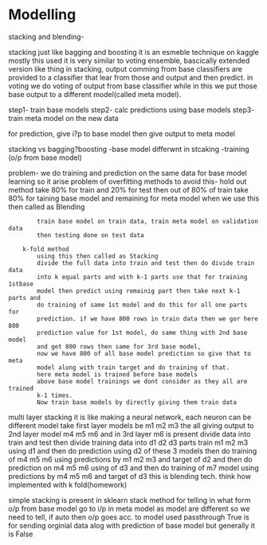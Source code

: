 # Modelling

stacking and blending-

stacking just like bagging and boosting it is an esmeble technique
on kaggle mostly this used
it is very similar to voting ensemble, bascically extended version like thing
in stacking, output comming from base classifiers are provided to a classifier that
lear from those and output and then predict. in voting we do voting of output from base
classifier while in this we put those base output to a different model(called meta model).

step1- train base models
step2- calc predictions using base models
step3- train meta model on the new data

for prediction, give i?p to base model then give output to meta model

stacking vs bagging?boosting
-base model differwnt in stcaking
-training  (o/p from base model)

problem-
we do training and prediction on the same data for base model learning so it arise
problem of overfitting
	methods to avoid this-
		hold out method
			take 80% for train and 20% for test then out of 80% of train
			take 80% for taining base model and remaining for meta model
			when we use this then called as Blending
			
			train base model on train data, train meta model on validation data
			then testing done on test data

		k-fold method
			using this then called as Stacking
			divide the full data into train and test then do divide train data
			into k equal parts and with k-1 parts use that for training 1stbase
			model then predict using remainig part then take next k-1 parts and
			do training of same 1st model and do this for all one parts for
			prediction. if we have 800 rows in train data then we gor here 800
			prediction value for 1st model, do same thing with 2nd base model
			and get 800 rows then same for 3rd base model,
			now we have 800 of all base model prediction so give that to meta 
			model along with train target and do training of that.
			here meta model is trained before base models
			above base model trainings we dont consider as they all are trained
			k-1 times.
			Now train base models by directly giving them train data


multi layer stacking
it is like making a neural network, each neuron can be different model
take first layer models be m1 m2 m3 the all giving output to 2nd layer model m4 m5 m6
and in 3rd layer m6 is present
divide data into train and test
then divide training data into d1 d2 d3 parts
train m1 m2 m3 using d1 and then do prediction using d2 of these 3 models
then do training of m4 m5 m6 using predictions by m1 m2 m3 and target of d2
and then do prediction on m4 m5 m6 using of d3 and then do training of m7 model using
predictions by m4 m5 m6 and target of d3 
this is blending tech.
think how implemented with k fold(homework)

simple stacking is present in sklearn
stack method for telling in what form o/p from base model go to i/p in meta model as model
are different so we need to tell, if auto then o/p goes acc. to model used
passthrough True is for sending orginial data alog with prediction of base model
but generally it is False
 
